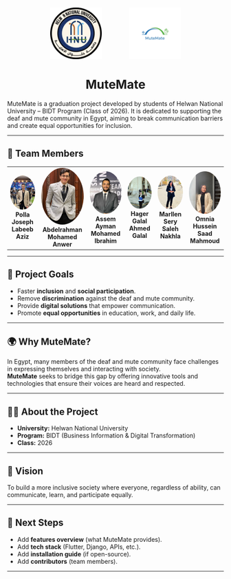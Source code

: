 <p align="center">
  <img src="assets/university_logo.png" alt="Helwan National University Logo" width="120" style="margin-right: 60px;"/>
  <img src="assets/app_logo.png" alt="MuteMate App Logo" width="120"/>
</p>

<h1 align="center">MuteMate</h1>
MuteMate is a graduation project developed by students of Helwan National University – BIDT Program (Class of 2026).  
It is dedicated to supporting the deaf and mute community in Egypt, aiming to break communication barriers and create equal opportunities for inclusion.
 
---
## 👥 Team Members  

<p align="center">
  <table>
    <tr>
      <td align="center">
        <img src="assets/polla.jpg" alt="Polla Joseph Labeeb Aziz" width="120" style="border-radius:50%;"/><br>
        <b>Polla Joseph<br>Labeeb Aziz</b>
      </td>
      <td align="center">
        <img src="assets/Abdelraman.jpg" alt="Abdelraman Mohamed " width="120" style="border-radius:50%;"/><br>
        <b>Abdelrahman Mohamed<br>Anwer</b>
      </td>
      <td align="center">
        <img src="assets/assem.jpg" alt="Assem Ayman Mohamed Ibrahim" width="120" style="border-radius:50%;"/><br>
        <b>Assem Ayman<br>Mohamed Ibrahim</b>
      </td>
      <td align="center">
        <img src="assets/hager.jpg" alt="Hager Galal Ahmed Galal" width="120" style="border-radius:50%;"/><br>
        <b>Hager Galal<br>Ahmed Galal</b>
      </td>
      <td align="center">
        <img src="assets/marllen.jpg" alt="Marllen Sery Saleh Nakhla" width="120" style="border-radius:50%;"/><br>
        <b>Marllen Sery<br>Saleh Nakhla</b>
      </td>
      <td align="center">
        <img src="assets/omnia.jpg" alt="Omnia Hussein Saad Mahmoud" width="120" style="border-radius:50%;"/><br>
        <b>Omnia Hussein<br>Saad Mahmoud</b>
     </td>
      
  </table>
</p>

---

## 🎯 Project Goals  
- Faster **inclusion** and **social participation**.  
- Remove **discrimination** against the deaf and mute community.  
- Provide **digital solutions** that empower communication.  
- Promote **equal opportunities** in education, work, and daily life.  

---

## 🌍 Why MuteMate?  
In Egypt, many members of the deaf and mute community face challenges in expressing themselves and interacting with society.  
**MuteMate** seeks to bridge this gap by offering innovative tools and technologies that ensure their voices are heard and respected.  

---

## 👩‍🎓 About the Project  
- **University:** Helwan National University  
- **Program:** BIDT (Business Information & Digital Transformation)  
- **Class:** 2026  

---

## 🚀 Vision  
To build a more inclusive society where everyone, regardless of ability, can communicate, learn, and participate equally.  

---

## 📌 Next Steps  
- Add **features overview** (what MuteMate provides).  
- Add **tech stack** (Flutter, Django, APIs, etc.).  
- Add **installation guide** (if open-source).  
- Add **contributors** (team members).  

---
